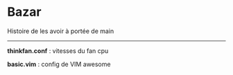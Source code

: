 # Bazar
Histoire de les avoir à portée de main

-----------
**thinkfan.conf** : vitesses du fan cpu

**basic.vim** : config de VIM awesome
